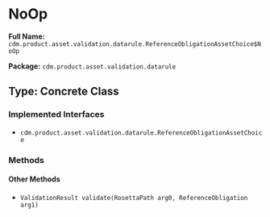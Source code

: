 # NoOp

**Full Name:** `cdm.product.asset.validation.datarule.ReferenceObligationAssetChoice$NoOp`

**Package:** `cdm.product.asset.validation.datarule`

## Type: Concrete Class

### Implemented Interfaces

- `cdm.product.asset.validation.datarule.ReferenceObligationAssetChoice`

### Methods

#### Other Methods

- `ValidationResult validate(RosettaPath arg0, ReferenceObligation arg1)`

